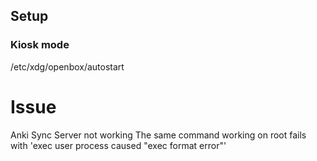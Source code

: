 ## Setup
### Kiosk mode
/etc/xdg/openbox/autostart


# Issue
Anki Sync Server not working
The same command working on root fails with 'exec user process caused "exec format error"'
